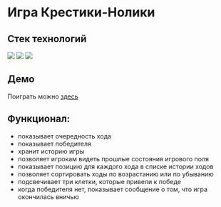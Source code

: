 # Игра Крестики-Нолики

## Стек технологий
![](https://img.shields.io/badge/HTML5-E34F26?style=for-the-badge&logo=html5&logoColor=white)
![](https://img.shields.io/badge/CSS3-1572B6?style=for-the-badge&logo=css3&logoColor=white)
![](https://img.shields.io/badge/React-20232A?style=for-the-badge&logo=react&logoColor=61DAFB)

## Демо
Поиграть можно [здесь](https://ivkrylova.github.io/tic-tac-toe-react/)

## Функционал:
  * показывает очередность хода
  * показывает победителя
  * хранит историю игры
  * позволяет игрокам видеть прошлые состояния игрового поля
  * показывает позицию для каждого хода в списке истории ходов
  * позволяет сортировать ходы по возрастанию или по убыванию
  * подсвечивает три клетки, которые привели к победе
  * когда победителя нет, показывает сообщение о том, что игра окончилась вничью
